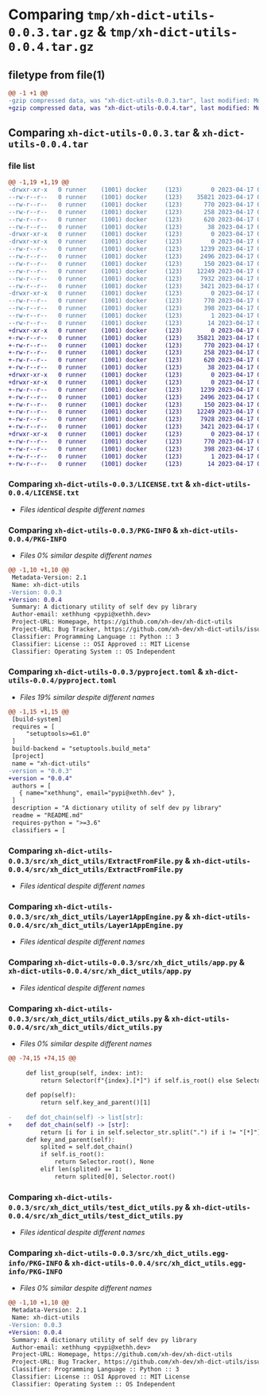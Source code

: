 # Comparing `tmp/xh-dict-utils-0.0.3.tar.gz` & `tmp/xh-dict-utils-0.0.4.tar.gz`

## filetype from file(1)

```diff
@@ -1 +1 @@
-gzip compressed data, was "xh-dict-utils-0.0.3.tar", last modified: Mon Apr 17 04:28:11 2023, max compression
+gzip compressed data, was "xh-dict-utils-0.0.4.tar", last modified: Mon Apr 17 06:04:16 2023, max compression
```

## Comparing `xh-dict-utils-0.0.3.tar` & `xh-dict-utils-0.0.4.tar`

### file list

```diff
@@ -1,19 +1,19 @@
-drwxr-xr-x   0 runner    (1001) docker     (123)        0 2023-04-17 04:28:11.645438 xh-dict-utils-0.0.3/
--rw-r--r--   0 runner    (1001) docker     (123)    35821 2023-04-17 04:27:57.000000 xh-dict-utils-0.0.3/LICENSE.txt
--rw-r--r--   0 runner    (1001) docker     (123)      770 2023-04-17 04:28:11.645438 xh-dict-utils-0.0.3/PKG-INFO
--rw-r--r--   0 runner    (1001) docker     (123)      258 2023-04-17 04:27:57.000000 xh-dict-utils-0.0.3/README.md
--rw-r--r--   0 runner    (1001) docker     (123)      620 2023-04-17 04:27:57.000000 xh-dict-utils-0.0.3/pyproject.toml
--rw-r--r--   0 runner    (1001) docker     (123)       38 2023-04-17 04:28:11.645438 xh-dict-utils-0.0.3/setup.cfg
-drwxr-xr-x   0 runner    (1001) docker     (123)        0 2023-04-17 04:28:11.641437 xh-dict-utils-0.0.3/src/
-drwxr-xr-x   0 runner    (1001) docker     (123)        0 2023-04-17 04:28:11.641437 xh-dict-utils-0.0.3/src/xh_dict_utils/
--rw-r--r--   0 runner    (1001) docker     (123)     1239 2023-04-17 04:27:57.000000 xh-dict-utils-0.0.3/src/xh_dict_utils/ExtractFromFile.py
--rw-r--r--   0 runner    (1001) docker     (123)     2496 2023-04-17 04:27:57.000000 xh-dict-utils-0.0.3/src/xh_dict_utils/Layer1AppEngine.py
--rw-r--r--   0 runner    (1001) docker     (123)      150 2023-04-17 04:27:57.000000 xh-dict-utils-0.0.3/src/xh_dict_utils/__init__.py
--rw-r--r--   0 runner    (1001) docker     (123)    12249 2023-04-17 04:27:57.000000 xh-dict-utils-0.0.3/src/xh_dict_utils/app.py
--rw-r--r--   0 runner    (1001) docker     (123)     7932 2023-04-17 04:27:57.000000 xh-dict-utils-0.0.3/src/xh_dict_utils/dict_utils.py
--rw-r--r--   0 runner    (1001) docker     (123)     3421 2023-04-17 04:27:57.000000 xh-dict-utils-0.0.3/src/xh_dict_utils/test_dict_utils.py
-drwxr-xr-x   0 runner    (1001) docker     (123)        0 2023-04-17 04:28:11.645438 xh-dict-utils-0.0.3/src/xh_dict_utils.egg-info/
--rw-r--r--   0 runner    (1001) docker     (123)      770 2023-04-17 04:28:11.000000 xh-dict-utils-0.0.3/src/xh_dict_utils.egg-info/PKG-INFO
--rw-r--r--   0 runner    (1001) docker     (123)      398 2023-04-17 04:28:11.000000 xh-dict-utils-0.0.3/src/xh_dict_utils.egg-info/SOURCES.txt
--rw-r--r--   0 runner    (1001) docker     (123)        1 2023-04-17 04:28:11.000000 xh-dict-utils-0.0.3/src/xh_dict_utils.egg-info/dependency_links.txt
--rw-r--r--   0 runner    (1001) docker     (123)       14 2023-04-17 04:28:11.000000 xh-dict-utils-0.0.3/src/xh_dict_utils.egg-info/top_level.txt
+drwxr-xr-x   0 runner    (1001) docker     (123)        0 2023-04-17 06:04:16.943828 xh-dict-utils-0.0.4/
+-rw-r--r--   0 runner    (1001) docker     (123)    35821 2023-04-17 06:04:00.000000 xh-dict-utils-0.0.4/LICENSE.txt
+-rw-r--r--   0 runner    (1001) docker     (123)      770 2023-04-17 06:04:16.943828 xh-dict-utils-0.0.4/PKG-INFO
+-rw-r--r--   0 runner    (1001) docker     (123)      258 2023-04-17 06:04:00.000000 xh-dict-utils-0.0.4/README.md
+-rw-r--r--   0 runner    (1001) docker     (123)      620 2023-04-17 06:04:00.000000 xh-dict-utils-0.0.4/pyproject.toml
+-rw-r--r--   0 runner    (1001) docker     (123)       38 2023-04-17 06:04:16.943828 xh-dict-utils-0.0.4/setup.cfg
+drwxr-xr-x   0 runner    (1001) docker     (123)        0 2023-04-17 06:04:16.939828 xh-dict-utils-0.0.4/src/
+drwxr-xr-x   0 runner    (1001) docker     (123)        0 2023-04-17 06:04:16.939828 xh-dict-utils-0.0.4/src/xh_dict_utils/
+-rw-r--r--   0 runner    (1001) docker     (123)     1239 2023-04-17 06:04:00.000000 xh-dict-utils-0.0.4/src/xh_dict_utils/ExtractFromFile.py
+-rw-r--r--   0 runner    (1001) docker     (123)     2496 2023-04-17 06:04:00.000000 xh-dict-utils-0.0.4/src/xh_dict_utils/Layer1AppEngine.py
+-rw-r--r--   0 runner    (1001) docker     (123)      150 2023-04-17 06:04:00.000000 xh-dict-utils-0.0.4/src/xh_dict_utils/__init__.py
+-rw-r--r--   0 runner    (1001) docker     (123)    12249 2023-04-17 06:04:00.000000 xh-dict-utils-0.0.4/src/xh_dict_utils/app.py
+-rw-r--r--   0 runner    (1001) docker     (123)     7928 2023-04-17 06:04:00.000000 xh-dict-utils-0.0.4/src/xh_dict_utils/dict_utils.py
+-rw-r--r--   0 runner    (1001) docker     (123)     3421 2023-04-17 06:04:00.000000 xh-dict-utils-0.0.4/src/xh_dict_utils/test_dict_utils.py
+drwxr-xr-x   0 runner    (1001) docker     (123)        0 2023-04-17 06:04:16.939828 xh-dict-utils-0.0.4/src/xh_dict_utils.egg-info/
+-rw-r--r--   0 runner    (1001) docker     (123)      770 2023-04-17 06:04:16.000000 xh-dict-utils-0.0.4/src/xh_dict_utils.egg-info/PKG-INFO
+-rw-r--r--   0 runner    (1001) docker     (123)      398 2023-04-17 06:04:16.000000 xh-dict-utils-0.0.4/src/xh_dict_utils.egg-info/SOURCES.txt
+-rw-r--r--   0 runner    (1001) docker     (123)        1 2023-04-17 06:04:16.000000 xh-dict-utils-0.0.4/src/xh_dict_utils.egg-info/dependency_links.txt
+-rw-r--r--   0 runner    (1001) docker     (123)       14 2023-04-17 06:04:16.000000 xh-dict-utils-0.0.4/src/xh_dict_utils.egg-info/top_level.txt
```

### Comparing `xh-dict-utils-0.0.3/LICENSE.txt` & `xh-dict-utils-0.0.4/LICENSE.txt`

 * *Files identical despite different names*

### Comparing `xh-dict-utils-0.0.3/PKG-INFO` & `xh-dict-utils-0.0.4/PKG-INFO`

 * *Files 0% similar despite different names*

```diff
@@ -1,10 +1,10 @@
 Metadata-Version: 2.1
 Name: xh-dict-utils
-Version: 0.0.3
+Version: 0.0.4
 Summary: A dictionary utility of self dev py library
 Author-email: xethhung <pypi@xethh.dev>
 Project-URL: Homepage, https://github.com/xh-dev/xh-dict-utils
 Project-URL: Bug Tracker, https://github.com/xh-dev/xh-dict-utils/issues
 Classifier: Programming Language :: Python :: 3
 Classifier: License :: OSI Approved :: MIT License
 Classifier: Operating System :: OS Independent
```

### Comparing `xh-dict-utils-0.0.3/pyproject.toml` & `xh-dict-utils-0.0.4/pyproject.toml`

 * *Files 19% similar despite different names*

```diff
@@ -1,15 +1,15 @@
 [build-system]
 requires = [
     "setuptools>=61.0"
 ]
 build-backend = "setuptools.build_meta"
 [project]
 name = "xh-dict-utils"
-version = "0.0.3"
+version = "0.0.4"
 authors = [
   { name="xethhung", email="pypi@xethh.dev" },
 ]
 description = "A dictionary utility of self dev py library"
 readme = "README.md"
 requires-python = ">=3.6"
 classifiers = [
```

### Comparing `xh-dict-utils-0.0.3/src/xh_dict_utils/ExtractFromFile.py` & `xh-dict-utils-0.0.4/src/xh_dict_utils/ExtractFromFile.py`

 * *Files identical despite different names*

### Comparing `xh-dict-utils-0.0.3/src/xh_dict_utils/Layer1AppEngine.py` & `xh-dict-utils-0.0.4/src/xh_dict_utils/Layer1AppEngine.py`

 * *Files identical despite different names*

### Comparing `xh-dict-utils-0.0.3/src/xh_dict_utils/app.py` & `xh-dict-utils-0.0.4/src/xh_dict_utils/app.py`

 * *Files identical despite different names*

### Comparing `xh-dict-utils-0.0.3/src/xh_dict_utils/dict_utils.py` & `xh-dict-utils-0.0.4/src/xh_dict_utils/dict_utils.py`

 * *Files 0% similar despite different names*

```diff
@@ -74,15 +74,15 @@
 
     def list_group(self, index: int):
         return Selector(f"{index}.[*]") if self.is_root() else Selector(f"{self.selector_str}.{index}.[*]")
 
     def pop(self):
         return self.key_and_parent()[1]
 
-    def dot_chain(self) -> list[str]:
+    def dot_chain(self) -> [str]:
         return [i for i in self.selector_str.split(".") if i != "[*]"]
     def key_and_parent(self):
         splited = self.dot_chain()
         if self.is_root():
             return Selector.root(), None
         elif len(splited) == 1:
             return splited[0], Selector.root()
```

### Comparing `xh-dict-utils-0.0.3/src/xh_dict_utils/test_dict_utils.py` & `xh-dict-utils-0.0.4/src/xh_dict_utils/test_dict_utils.py`

 * *Files identical despite different names*

### Comparing `xh-dict-utils-0.0.3/src/xh_dict_utils.egg-info/PKG-INFO` & `xh-dict-utils-0.0.4/src/xh_dict_utils.egg-info/PKG-INFO`

 * *Files 0% similar despite different names*

```diff
@@ -1,10 +1,10 @@
 Metadata-Version: 2.1
 Name: xh-dict-utils
-Version: 0.0.3
+Version: 0.0.4
 Summary: A dictionary utility of self dev py library
 Author-email: xethhung <pypi@xethh.dev>
 Project-URL: Homepage, https://github.com/xh-dev/xh-dict-utils
 Project-URL: Bug Tracker, https://github.com/xh-dev/xh-dict-utils/issues
 Classifier: Programming Language :: Python :: 3
 Classifier: License :: OSI Approved :: MIT License
 Classifier: Operating System :: OS Independent
```

